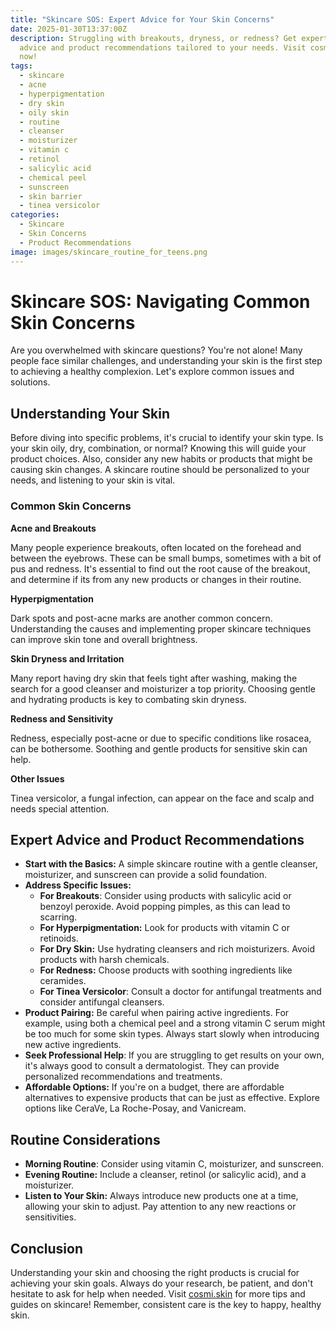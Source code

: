 ```yaml
---
title: "Skincare SOS: Expert Advice for Your Skin Concerns"
date: 2025-01-30T13:37:00Z
description: Struggling with breakouts, dryness, or redness? Get expert skincare
  advice and product recommendations tailored to your needs. Visit cosmi.skin
  now!
tags:
  - skincare
  - acne
  - hyperpigmentation
  - dry skin
  - oily skin
  - routine
  - cleanser
  - moisturizer
  - vitamin c
  - retinol
  - salicylic acid
  - chemical peel
  - sunscreen
  - skin barrier
  - tinea versicolor
categories:
  - Skincare
  - Skin Concerns
  - Product Recommendations
image: images/skincare_routine_for_teens.png
---
```

# Skincare SOS: Navigating Common Skin Concerns

Are you overwhelmed with skincare questions? You're not alone! Many people face similar challenges, and understanding your skin is the first step to achieving a healthy complexion. Let's explore common issues and solutions.

## Understanding Your Skin

Before diving into specific problems, it's crucial to identify your skin type. Is your skin oily, dry, combination, or normal? Knowing this will guide your product choices. Also, consider any new habits or products that might be causing skin changes. A skincare routine should be personalized to your needs, and listening to your skin is vital.

### Common Skin Concerns

**Acne and Breakouts**

Many people experience breakouts, often located on the forehead and between the eyebrows. These can be small bumps, sometimes with a bit of pus and redness. It's essential to find out the root cause of the breakout, and determine if its from any new products or changes in their routine.

**Hyperpigmentation**

Dark spots and post-acne marks are another common concern. Understanding the causes and implementing proper skincare techniques can improve skin tone and overall brightness.

**Skin Dryness and Irritation**

Many report having dry skin that feels tight after washing, making the search for a good cleanser and moisturizer a top priority. Choosing gentle and hydrating products is key to combating skin dryness.

**Redness and Sensitivity**

Redness, especially post-acne or due to specific conditions like rosacea, can be bothersome. Soothing and gentle products for sensitive skin can help.

**Other Issues**

Tinea versicolor, a fungal infection, can appear on the face and scalp and needs special attention.

## Expert Advice and Product Recommendations

*   **Start with the Basics:** A simple skincare routine with a gentle cleanser, moisturizer, and sunscreen can provide a solid foundation. 
*   **Address Specific Issues:**
    *   **For Breakouts**: Consider using products with salicylic acid or benzoyl peroxide. Avoid popping pimples, as this can lead to scarring.
    *   **For Hyperpigmentation:** Look for products with vitamin C or retinoids.
    *   **For Dry Skin:** Use hydrating cleansers and rich moisturizers. Avoid products with harsh chemicals.
    *   **For Redness:** Choose products with soothing ingredients like ceramides. 
    *   **For Tinea Versicolor**: Consult a doctor for antifungal treatments and consider antifungal cleansers.
*   **Product Pairing:** Be careful when pairing active ingredients. For example, using both a chemical peel and a strong vitamin C serum might be too much for some skin types. Always start slowly when introducing new active ingredients. 
*   **Seek Professional Help**: If you are struggling to get results on your own, it's always good to consult a dermatologist. They can provide personalized recommendations and treatments.
*   **Affordable Options:** If you're on a budget, there are affordable alternatives to expensive products that can be just as effective. Explore options like CeraVe, La Roche-Posay, and Vanicream.

## Routine Considerations

*   **Morning Routine**: Consider using vitamin C, moisturizer, and sunscreen.
*   **Evening Routine:** Include a cleanser, retinol (or salicylic acid), and a moisturizer.
*   **Listen to Your Skin:** Always introduce new products one at a time, allowing your skin to adjust. Pay attention to any new reactions or sensitivities.

## Conclusion

Understanding your skin and choosing the right products is crucial for achieving your skin goals. Always do your research, be patient, and don't hesitate to ask for help when needed. Visit [cosmi.skin](https://cosmi.skin) for more tips and guides on skincare! Remember, consistent care is the key to happy, healthy skin.
